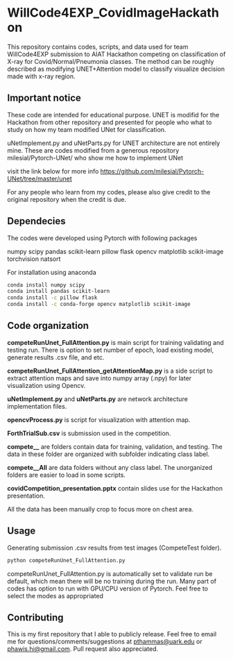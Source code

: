 # WillCode4EXP_CovidImageHackathon

This repository contains codes, scripts, and data used for team WillCode4EXP submission to AIAT Hackathon competing on classification of X-ray for Covid/Normal/Pneumonia classes. The method can be roughly described as modifying UNET+Attention model to classify visualize decision made with x-ray region.

## Important notice
These code are intended for educational purpose. UNET is modifid for the Hackathon from other repository and presented
for people who what to study on how my team modified UNet for classification.

uNetImplement.py and uNetParts.py for UNET architecture are not entirely mine.
These are codes modified from a generous repository milesial/Pytorch-UNet/ who show me how 
to implement UNet

visit the link below for more info
https://github.com/milesial/Pytorch-UNet/tree/master/unet

For any people who learn from my codes, please also give credit to the original repository
when the credit is due.

## Dependecies
The codes were developed using Pytorch with following packages

numpy scipy pandas scikit-learn pillow flask opencv matplotlib scikit-image torchvision natsort

For installation using anaconda
```bash
conda install numpy scipy
conda install pandas scikit-learn
conda install -c pillow flask
conda install -c conda-forge opencv matplotlib scikit-image
```
## Code organization
<strong>competeRunUnet_FullAttention.py</strong> is main script for training validating and testing run. There is option to set number of epoch, load existing model, generate results .csv file, and etc.

<strong>competeRunUnet_FullAttention_getAttentionMap.py</strong> is a side script to extract attention maps and save into numpy array (.npy) for later visualization using Opencv.

<strong>uNetImplement.py</strong> and <strong>uNetParts.py</strong> are network architecture implementation files.

<strong>opencvProcess.py</strong> is script for visualization with attention map.

<strong>ForthTrialSub.csv</strong> is submission used in the competition.

<strong>compete__</strong> are folders contain data for training, validation, and testing. The data in these folder are organized with subfolder indicating class label.

<strong>compete__All</strong> are data folders without any class label. The unorganized folders are easier to load in some scripts.

<strong>covidCompetition_presentation.pptx</strong> contain slides use for the Hackathon presentation.

All the data has been manually crop to focus more on chest area.

## Usage
Generating submission .csv results from test images (CompeteTest folder).
```python
python competeRunUnet_FullAttention.py
```
competeRunUnet_FullAttention.py is automatically set to validate run be default, which mean there will be no training during the run.
Many part of codes has option to run with GPU/CPU version of Pytorch. Feel free to select the modes as appropriated

## Contributing
This is my first repository that I able to publicly release. Feel free to email me for questions/comments/suggestions at pthammas@uark.edu or phawis.hi@gmail.com. Pull request also appreciated.
